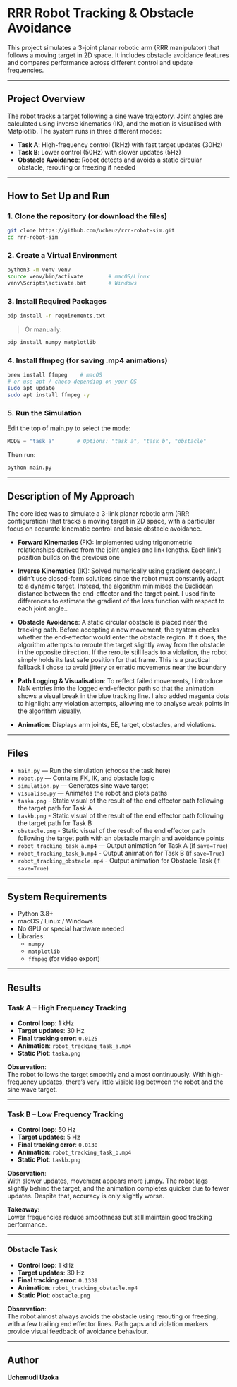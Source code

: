 # RRR Robot Tracking & Obstacle Avoidance

This project simulates a 3-joint planar robotic arm (RRR manipulator) that follows a moving target in 2D space. It includes obstacle avoidance features and compares performance across different control and update frequencies.

---

## Project Overview

The robot tracks a target following a sine wave trajectory. Joint angles are calculated using inverse kinematics (IK), and the motion is visualised with Matplotlib. The system runs in three different modes:

- **Task A**: High-frequency control (1kHz) with fast target updates (30Hz)
- **Task B**: Lower control (50Hz) with slower updates (5Hz)
- **Obstacle Avoidance**: Robot detects and avoids a static circular obstacle, rerouting or freezing if needed

---

## How to Set Up and Run

### 1. Clone the repository (or download the files)
```bash
git clone https://github.com/ucheuz/rrr-robot-sim.git
cd rrr-robot-sim
```

### 2. Create a Virtual Environment
```bash
python3 -m venv venv
source venv/bin/activate        # macOS/Linux
venv\Scripts\activate.bat       # Windows
```

### 3. Install Required Packages
```bash
pip install -r requirements.txt
```

> Or manually:
```bash
pip install numpy matplotlib
```

### 4. Install ffmpeg (for saving .mp4 animations)
```bash
brew install ffmpeg    # macOS
# or use apt / choco depending on your OS
sudo apt update
sudo apt install ffmpeg -y
```

### 5. Run the Simulation
Edit the top of main.py to select the mode:
```python
MODE = "task_a"       # Options: "task_a", "task_b", "obstacle"
```

Then run:
```bash
python main.py
```

---

## Description of My Approach
The core idea was to simulate a 3-link planar robotic arm (RRR configuration) that tracks a moving target in 2D space, with a particular focus on accurate kinematic control and basic obstacle avoidance.

- **Forward Kinematics** (FK): Implemented using trigonometric relationships derived from the joint angles and link lengths. Each link’s position builds on the previous one
- **Inverse Kinematics** (IK): Solved numerically using gradient descent. I didn’t use closed-form solutions since the robot must constantly adapt to a dynamic target. Instead, the algorithm minimises the Euclidean distance between the end-effector and the target point. I used finite differences to estimate the gradient of the loss function with respect to each joint angle..

- **Obstacle Avoidance**: A static circular obstacle is placed near the tracking path. Before accepting a new movement, the system checks whether the end-effector would enter the obstacle region. If it does, the algorithm attempts to reroute the target slightly away from the obstacle in the opposite direction. If the reroute still leads to a violation, the robot simply holds its last safe position for that frame. This is a practical fallback I chose to avoid jittery or erratic movements near the boundary
- **Path Logging & Visualisation**: To reflect failed movements, I introduce NaN entries into the logged end-effector path so that the animation shows a visual break in the blue tracking line. I also added magenta dots to highlight any violation attempts, allowing me to analyse weak points in the algorithm visually.
  
- **Animation**: Displays arm joints, EE, target, obstacles, and violations.

---

## Files

- `main.py` — Run the simulation (choose the task here)
- `robot.py` — Contains FK, IK, and obstacle logic
- `simulation.py` — Generates sine wave target
- `visualise.py` — Animates the robot and plots paths
- `taska.png` -  Static visual of the result of the end effector path following the target path for Task A
- `taskb.png` -  Static visual of the result of the end effector path following the target path for Task B
- `obstacle.png` -  Static visual of the result of the end effector path following the target path with an obstacle margin and avoidance points
- `robot_tracking_task_a.mp4` — Output animation for Task A (if `save=True`)
- `robot_tracking_task_b.mp4` - Output animation for Task B (if `save=True`)
- `robot_tracking_obstacle.mp4` - Output animation for Obstacle Task (if `save=True`)

---

## System Requirements

- Python 3.8+
- macOS / Linux / Windows
- No GPU or special hardware needed
- Libraries:
  - `numpy`
  - `matplotlib`
  - `ffmpeg` (for video export)

---

## Results

### Task A – High Frequency Tracking
- **Control loop**: 1 kHz  
- **Target updates**: 30 Hz  
- **Final tracking error**: `0.0125`  
- **Animation**: `robot_tracking_task_a.mp4`
- **Static Plot**: `taska.png`

**Observation**:  
The robot follows the target smoothly and almost continuously. With high-frequency updates, there’s very little visible lag between the robot and the sine wave target.

---

### Task B – Low Frequency Tracking
- **Control loop**: 50 Hz  
- **Target updates**: 5 Hz  
- **Final tracking error**: `0.0130`  
- **Animation**: `robot_tracking_task_b.mp4`
- **Static Plot**: `taskb.png`

**Observation**:  
With slower updates, movement appears more jumpy. The robot lags slightly behind the target, and the animation completes quicker due to fewer updates. Despite that, accuracy is only slightly worse.

**Takeaway**:  
Lower frequencies reduce smoothness but still maintain good tracking performance.

---
### Obstacle Task
- **Control loop**: 1 kHz  
- **Target updates**: 30 Hz
- **Final tracking error**: `0.1339`
- **Animation**: `robot_tracking_obstacle.mp4`
- **Static Plot**: `obstacle.png`

**Observation**:  
The robot almost always avoids the obstacle using rerouting or freezing, with a few trailing end effector lines. Path gaps and violation markers provide visual feedback of avoidance behaviour.

---

## Author
**Uchemudi Uzoka**  

